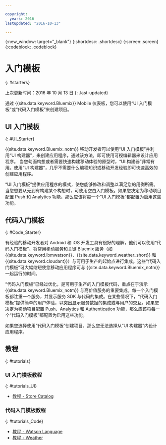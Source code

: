 ```yaml
---

copyright:
  years: 2016
lastupdated: "2016-10-13"

---
```

{:new_window: target="_blank"}
{:shortdesc: .shortdesc}
{:screen:.screen}
{:codeblock: .codeblock}

# 入门模板
{: #starters}

上次更新时间：2016 年 10 月 13 日
{: .last-updated}

通过 {{site.data.keyword.Bluemix}} Mobile 仪表板，您可以使用“UI 入门模板”或“代码入门模板”来创建项目。

## UI 入门模板
{: #UI_Starter}


{{site.data.keyword.Bluemix_notm}} 移动开发者可以使用“UI 入门模板”并利用“UI 构建器”，来创建应用程序，通过该方法，即可使用可视编辑器来设计应用程序。<!--The UI Builder assists you when you have an idea to prototype quickly.--> 当您勾画构想或者需要快速构建移动体验的原型时，“UI 构建器”非常有用。使用“UI 构建器”，几乎不需要什么编程知识或移动开发经验即可快速高效的创建应用程序。<!-- The UI Starters give you patterns of applications that enable you to modify and adjust to your use case needs. If you want to start from scratch and build an idea up from nothing use the Empty starter. Each UI starter is configured to be enabled with Push and Analytics capabilities if you decide to configure this for you Mobile Project.*App views can be bound to data with little programming knowledge, which enables apps to be started and native source code to be generated quickly.* -->

“UI 入门模板”提供应用程序的模式，使您能够修改和调整以满足您的用例所需。当您想要从无到有构建某个构想时，可使用空白入门模板。如果您决定为移动项目配置 Push 和 Analytics 功能，那么应该将每一个“UI 入门模板”都配置为启用这些功能。

<!-- If you choose to create your project with a UI Starter, you have the option to design your app from within the UI Builder.-->


## 代码入门模板
{: #Code_Starter}

有经验的移动开发者对 Android 和 iOS 开发工具有很好的理解，他们可以使用“代码入门模板”，将常用移动服务和关键 Bluemix 服务（如 {{site.data.keyword.ibmwatson}}、{{site.data.keyword.weather_short}} 和 {{site.data.keyword.cloudant}}）与可用于生产的起始点进行集成。这些“代码入门模板”可大幅缩短使您移动应用程序可与 {{site.data.keyword.Bluemix_notm}} 一起运行的时间。

“代码入门模板”已经过优化，是可用于生产的入门模板代码，重点在于演示 {{site.data.keyword.Bluemix_notm}} 与高价值服务的重要集成。每一个入门模板都注重一个服务，并显示服务 SDK 与代码的集成。在某些情况下，“代码入门模板”提供简单的用户体验，以突出显示服务数据的集成或与用户的交互。如果您决定为移动项目配置 Push、Analytics 和 Authentication 功能，那么应该将每一个“代码入门模板”都配置为启用这些功能。

如果您选择使用“代码入门模板”创建项目，那么您无法选择从“UI 构建器”内设计应用程序。


## 教程
{: #tutorials}

### UI 入门模板教程
{: #tutorials_UI}

* [教程 - Store Catalog](tutorial_store_catalog.html)

### 代码入门模板教程
{: #tutorials_Code}

* [教程 - Watson Language](tutorial_watson_language.html)
* [教程 - Weather](tutorial_weather.html)
